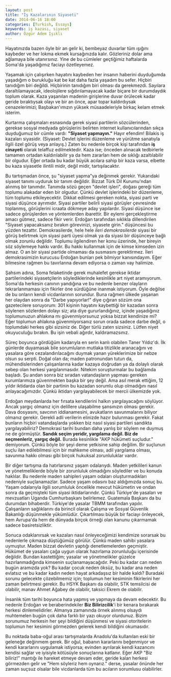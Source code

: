 ```yaml
---
layout: post
title: "İş Kazalarının Siyaseti"
date: 2014-06-16 18:00
categories: [Turkish, Essays]
keywords: iş kazası, siyaset
author: Özgür Adem Işıklı
---
```


Hayatınızda bazen öyle bir an gelir ki, bembeyaz duvarlar tüm ışığını kaybeder ve her lokma ekmek kursağınızda kalır. Gözleriniz dolar ama ağlamaya bile utanırsınız. Yine de bu cümleler geçtiğimiz haftalarda Soma'da yaşadığımız faciayı özetleyemez.

Yaşamak için çalışırken hayatını kaybeden her insanın haberini duyduğumda yaşadığım o burukluğu kat be kat daha fazla yaşadım bu sefer. Hiçbiri tanıdığım biri değildi. Hiçbirinin tanıdığım biri olması da gerekmezdi. Sayılara daraltılamayacak, ideolojilere sığdırılamayacak kadar biçare bir durumdaydık toplum olarak. Kaza yaşanılan madenin girişlerine duvar örülecek kadar geride bıraktıysak olayı ve bir an önce, apar topar kaldırdıysak cenazelerimizi; Başbakan'ımızın yüksek müsaadeleriyle birkaç kelam etmek isterim.

Kurtarma çalışmaları esnasında gerek siyasi partilerin sözcülerinden, gerekse sosyal medyada görüşlerini belirten internet kullanıcılarından sıkça duyduğumuz bir cümle vardı: <strong>"Siyaset yapmayın."</strong> Hayır efendim! Bilakis iş kazaları siyasidir. (Siyaset: Devlet işlerini düzenleme ve yürütme sanatıyla ilgili özel görüş veya anlayış.) Zaten bu nedenle birçok kişi tarafından <strong>iş cinayeti</strong> olarak telaffuz edilmektedir. Kaza ise; önceden alınacak tedbirlerle tamamen ortadan kaldırılabilir ya da hem zararları hem de sıklığı azaltılabilir bir olgudur. Eğer ortada bu kadar büyük acılara sahip bir kaza varsa, elbette bu kaza siyasetle ilintili midir, değil midir, tartışılacaktır.

Bu tartışmadan önce, şu "siyaset yapma"ya değinmek gerekir. Yukarıdaki siyaset tanımı uyduruk bir tanım değildir. Bizzat Türk Dil Kurumu'ndan alınmış bir tanımdır. Tanımda sözü geçen "devlet işleri", doğası gereği tüm toplumu alakadar eden bir olgudur. Çünkü devlet işlerindeki bir düzenleme, tüm toplumu etkileyecektir. Dikkat edilmesi gereken nokta, siyasi parti ve siyasi düşünce ayrımıdır. Siyasi partiler belirli siyasi görüşler çevresinde toplanmış, görüşlerini icraata dökmeye aday yapılardır. Siyasi düşünce ise sadece görüşlerden ve yöntemlerden ibarettir. Bir eylemi gerçekleştirme amacı gütmez, sadece fikir verir. Erdoğan tarafından sıklıkla dillendirilen "Siyaset yapacaksanız bırakın görevinizi, siyasete girin." düşüncesi bu yüzden tezattır. Demokrasilerde, hele hele <em>ileri demokrasilerde</em> siyasi bir görüş belirtmek için siyasi parti üyesi olmak ya da siyasi bir düşünceye bağlı olmak zorunlu değildir. Toplumu ilgilendiren her konu üzerinde, her bireyin söz söylemeye hakkı vardır. Bu hakkı kullanmak için de kimse kimseden izin almaz. O an bir siyasi partide olmaması da susmasını gerektirmez. İleri demokrasimizin kurucusu Erdoğan bunları pek bilmiyor kanısındayım. Eğer bilmesine rağmen bu tavırlarına devam ediyorsa o zaman vay halimize.

Şahsım adına, Soma felaketinde gerek muhalefet gerekse iktidar partilerindeki siyasetçilerin söylediklerinde kesinlikle art niyet aramıyorum. Soma'da herkesin canının yandığına ve bu nedenle benzer olayların tekrarlanmaması için fikirler öne sürdüğüne inanmak istiyorum. Öyle değilse de bu onların kendi vicdanlarının sorundur. Buna rağmen ülkede yaşanan her olaydan sonra da "Darbe yapıyorlar!" diye çığıran sözüm ona gazetecilere soruyorum: 301 kişinin hayatını kaybettiği bir kazadan sonra söylenen sözlerden dolayı siz; ata diye gururlandığınız, içinde yaşadığınız toplumunuzun ahlakına mı güvenmiyorsunuz yoksa bizzat kendinize mi? Eğer toplumun ahlakına güvenmiyorsanız sorun orada sadece darbe değil, o toplumdaki herkes gibi sizsiniz de. Diğer türlü zaten sizsiniz. Lütfen niyet okuyuculuğu bırakın. Bu işin vebali ağırdır, kaldıramazsınız.

Süreç boyunca gördüğüm kadarıyla en serin kanlı olabilen Taner Yıldız'dı. İlk günlerde duyamasak bile sorumluların mutlaka titizlikle aranacağını ve yasalara göre cezalandırılacağını duymak yanan yüreklerimize bir nebze olsun su serpti. Doğal olan da; maden patronundan tutun da, mühendislerinden çalışanlarına kadar kazaya doğrudan ya da dolaylı olarak sebep olan herkesi yargılanmasıdır. Nitekim soruşturmalar bu bağlamda başladı. Şu andan sonra biz sıradan vatandaşların yapması gereken kurumlarımıza güvenmekten başka bir şey değil. Ama asıl merak ettiğim, 12 yıldır iktidarda olan bir partinin bu kazadan sorumlu olup olmadığını nasıl anlayacağımızdır. Çünkü iktidarı yargılayabilecek bir mercii ülkemizde yok.

Erdoğan meydanlarda her fırsata kendilerini halkın yargılayacağını söylüyor. Ancak yargıç olmanız için delillere ulaşabilme şansınızın olması gerekir. Dava dosyasını, savcının iddianamesini, avukatların savunmalarını biliyor olmanız gerekir. Gerekli adli verilerin elinizde hazır bulunması gerekir. Fakat bunların hiçbiri vatandaşlarda yokken biz nasıl siyasi partileri sandıkta yargılayabiliriz? Demokrasi tarihi bundan daha yanlış bir söylem ne duymuş ne de görmüştür. <strong>Sandık seçim yeridir, yargılama değil. Biz de seçmenleriz, yargıç değil.</strong> Burada kesinlikle "AKP hükümeti suçludur." demiyorum. Çünkü böyle bir şeyi deme yetkisine sahip değilim. Bir suçlunun suçlu ilan edilebilmesi için bir mahkeme olması, adil yargılama olması, savunma hakkı olması gibi birçok hukuksal zorunluluklar vardır.

Bir diğer tartışma da hatırlarsınız yaşam odalarıydı. Maden yetkilileri kanun ve yönetmeliklerde böyle bir zorunluluk olmadığını söylediler ve bu konuda haklılar. Bu nedenle maden sahipleri yaşam odaları oluşturmadıkları nedeniyle suçlanamazlar. Sadece yaşam odasını baz aldığımızda sonuç bu. Yaşam odalarıyla ilgili sorumluluk öncelikle mevcut hükümetin ve ondan sonra da geçmişteki tüm siyasi iktidarlarındır. Çünkü Türkiye'de yasaları ve mevzuatları Uganda Cumhurbaşkanı belirlemez. Guatemala Başkanı da bu durumdan bihaberdir. Türkiye'de yasalar TBMM tarafından yapılır. Çalışanların sağlıklarını da birincil olarak Çalışma ve Sosyal Güvenlik Bakanlığı düşünmekle yükümlüdür. Çıkartılması büyük bir faciayı önleyecek, hem Avrupa'da hem de dünyada birçok örneği olan kanunu çıkarmamak sadece basiretsizliktir.

Sonuca odaklanırsak ve kazaları nasıl önleyeceğimizi kendimize sorarsak bu nedenlerle çıkmaza düştüğümüz görülür. Çünkü maden sahibi yasalara uymuştur. Maden bizzat devletin yaptığı denetlemelerden geçmiştir. Hükümet de yasaları çağa uygun olarak hazırlama zorunluluğu içerisinde değildir. Bundan kastettiğim; yasalar ve yönetmelikler güzelce hazırlanmadığında kimsenin suçlanamayacağıdır. Peki bu kadar can neden bugün aramızda yok? Bu kadar çocuk neden öksüz, bu kadar ana neden evlatsız ve bu kadar kadın neden hayat arkadaşsız bir halde kaldı? Buradaki sorunu gelecekte çözebilmemiz için; toplumun her kesiminin fikirlerini her zaman belirtmesi gerekir. Bu HSYK Başkanı da olabilir, STK temsilcisi de olabilir, manav Ahmet Ağabey de olabilir, taksici Ekrem de olabilir.

İnsanlık tüm tarihi boyunca hata yapmış ve yapmaya da devam edecektir. Bu nedenle Erdoğan ve beraberindekiler <strong>Biz Bilirizcilik</strong>'i bir kenara bırakarak herkesi dinlemelidirler. Almanya zamanında örnek alınmış olsaydı muhtemelen bugün çok daha farklı bir yazı okuyor olurdunuz. Bizim sorunumuz herkesin her şeyi bildiğini düşünmesi ve siyasi otoritelerin toplumun her kesimini görmezden gelerek kendi bildiğini okumasıdır.

Bu noktada baba-oğul arası tartışmalarda Anadolu'da kullanılan eski bir geleneğe değinmem gerek. Bir oğul, babanın kararlarını beğenmiyor ve kendi kararlarını uygulamak istiyorsa; evinden ayrılarak kendi kazancını kendisi sağlar ve iyisiyle kötüsüyle sonuçlarına katlanır. Eğer AKP "Biz biliriz!" mantığı ile hareket etmeye devam eder, geride kalan herkesi görmezden gelir ve "Hem söyleriz hem oynarız." derse, yasalar önünde her zaman suçsuz olsalar bile vicdanlarda tüm bu acıların sorumlusu olabilirler.
